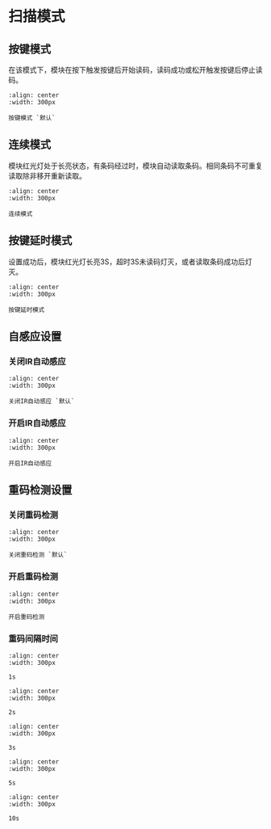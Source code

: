 # 扫描模式

## 按键模式
在该模式下，模块在按下触发按键后开始读码，读码成功或松开触发按键后停止读码。


```{figure} ../../media/013300.png
:align: center
:width: 300px

按键模式 `默认`
```

## 连续模式
模块红光灯处于长亮状态，有条码经过时，模块自动读取条码。相同条码不可重复读取除非移开重新读取。

```{figure} ../../media/013304.png
:align: center
:width: 300px

连续模式
```

## 按键延时模式
设置成功后，模块红光灯长亮3S，超时3S未读码灯灭，或者读取条码成功后灯灭。

```{figure} ../../media/013301.png
:align: center
:width: 300px

按键延时模式
```

## 自感应设置

### 关闭IR自动感应

```{figure} ../../media/02310.png
:align: center
:width: 300px

关闭IR自动感应 `默认`
```


### 开启IR自动感应

```{figure} ../../media/02311.png
:align: center
:width: 300px

开启IR自动感应
```

## 重码检测设置

### 关闭重码检测

```{figure} ../../media/02770.png
:align: center
:width: 300px

关闭重码检测 `默认`
```

### 开启重码检测

```{figure} ../../media/02771.png
:align: center
:width: 300px

开启重码检测
```

### 重码间隔时间

```{figure} ../../media/02630A.png
:align: center
:width: 300px

1s
```

```{figure} ../../media/026314.png
:align: center
:width: 300px

2s
```

```{figure} ../../media/02631E.png
:align: center
:width: 300px

3s
```

```{figure} ../../media/026332.png
:align: center
:width: 300px

5s
```

```{figure} ../../media/026364.png
:align: center
:width: 300px

10s
```
